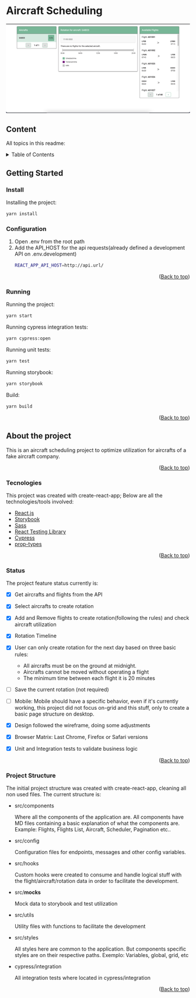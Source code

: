 # Aircraft Scheduling

![image description](public/app.png)

## Content

All topics in this readme:

<details>
  <summary>Table of Contents</summary>
  <ol>
    <li>
      <a href="#start">Getting Start</a>
      <ul>
        <li><a href="#instalação">Installation:</a></li>
        <li><a href="#configuration">Configuration:</a></li>
        <li><a href="#starting">Running:</a></li>
      </ul>
    </li>
    <li>
      <a href="#sobre-o-projeto">About the project</a>
      <ul>
        <li><a href="#technologies">Technologies:</a></li>
        <li><a href="#status">Status:</a></li>
        <li><a href="#structure">Project Structure:</a></li>
      </ul>
    </li>
  </ol>
</details>

## Getting Started

### Install

Installing the project:

```sh
yarn install
```

### Configuration

1. Open .env from the root path
2. Add the API_HOST for the api requests(already defined a development API on .env.development)
   ```sh
   REACT_APP_API_HOST=http://api.url/
   ```
   <p align="right">(<a href="#aircraft-scheduling">Back to top</a>)</p>

### Running

Running the project:

```sh
yarn start
```

Running cypress integration tests:

```sh
yarn cypress:open
```

Running unit tests:

```sh
yarn test
```

Running storybook:

```sh
yarn storybook
```

Build:

```sh
yarn build
```

<p align="right">(<a href="#aircraft-scheduling">Back to top</a>)</p>

<!-- ABOUT THE PROJECT -->

## About the project

This is an aircraft scheduling project to optimize utilization for aircrafts of a fake aircraft company.

<p align="right">(<a href="#aircraft-scheduling">Back to top</a>)</p>

### Tecnologies

This project was created with create-react-app; Below are all the technologies/tools involved:

- [React.js](https://reactjs.org/)
- [Storybook](https://storybook.js.org/)
- [Sass](https://github.com/sass/node-sass)
- [React Testing Library](https://testing-library.com/docs/react-testing-library/intro/)
- [Cypress](https://github.com/cypress-io/cypress)
- [prop-types](https://reactjs.org/docs/typechecking-with-proptypes.html)

<p align="right">(<a href="#aircraft-scheduling">Back to top</a>)</p>

### Status

The project feature status currently is:

- [x] Get aircrafts and flights from the API
- [x] Select aircrafts to create rotation
- [x] Add and Remove flights to create rotation(following the rules) and check aircraft utilization
- [x] Rotation Timeline
- [x] User can only create rotation for the next day based on three basic rules:

  - All aircrafts must be on the ground at midnight.
  - Aircrafts cannot be moved without operating a flight
  - The minimum time between each flight it is 20 minutes

- [ ] Save the current rotation (not required)
- [ ] Mobile: Mobile should have a specific behavior, even if it's currently working, this project did not focus on-grid and this stuff, only to create a basic page structure on desktop.
- [x] Design followed the wireframe, doing some adjustments
- [x] Browser Matrix: Last Chrome, Firefox or Safari versions
- [x] Unit and Integration tests to validate business logic


<p align="right">(<a href="#aircraft-scheduling">Back to top</a>)</p>

### Project Structure

The initial project structure was created with create-react-app, cleaning all non used files. The current structure is:

- src/components

  Where all the components of the application are. All components have MD files containing a basic explanation of what the components are. Example: Flights, Flights List, Aircraft, Scheduler, Pagination etc..

- src/config

  Configuration files for endpoints, messages and other config variables.

- src/hooks

  Custom hooks were created to consume and handle logical stuff with the flight/aircraft/rotation data in order to facilitate the development.

- src/**mocks**

  Mock data to storybook and test utilization

- src/utils

  Utility files with functions to facilitate the development

- src/styles

  All styles here are common to the application. But components specific styles are on their respective paths.
  Exemplo: Variables, global, grid, etc

- cypress/integration

  All integration tests where located in cypress/integration

<p align="right">(<a href="#aircraft-scheduling">Back to top</a>)</p>
